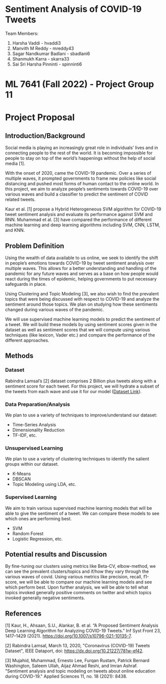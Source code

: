 # Sentiment Analysis of COVID-19 Tweets

Team Members:
1. Harsha Vaddi - hvaddi3
2. Manvith M Reddy - mreddy43
3. Sagar Nandkumar Badlani -  sbadlani6
4. Shanmukh Karra - skarra33
5. Sai Sri Harsha Pinninti - spinninti6

# ML 7641 (Fall 2022) - Project Group 11
# Project Proposal

## Introduction/Background
Social media is playing an increasingly great role in individuals’ lives and in connecting people to the rest of the world. It is becoming impossible for people to stay on top of the world’s happenings without the help of social media [1].

With the onset of 2020, came the COVID-19 pandemic. Over a series of multiple waves, it prompted governments to frame new policies like social distancing and pushed most forms of human contact to the online world. In this project, we aim to analyze people’s sentiments towards COVID-19 over various waves and build a classifier to predict the sentiment of COVID related tweets. 

Kaur et al. [1] propose a Hybrid Heterogeneous SVM algorithm for COVID-19 tweet sentiment analysis and evaluate its performance against SVM and RNN. Muhammad et al. [3] have compared the performance of different machine learning and deep learning algorithms including SVM, CNN, LSTM, and KNN.

## Problem Definition
Using the wealth of data available to us online, we seek to identify the shift in people’s emotions towards COVID-19 by tweet sentiment analysis over multiple waves. This allows for a better understanding and handling of the pandemic for any future waves and serves as a base on how people would react during the times of epidemic, helping governments to put necessary safeguards in place.

Using Clustering and Topic Modeling [3], we also wish to find the prevalent topics that were being discussed with respect to COVID-19 and analyze the sentiment around those topics. We plan on studying how these sentiments changed during various waves of the pandemic. 

We will use supervised machine learning models to predict the sentiment of a tweet. We will build these models by using sentiment scores given in the dataset as well as sentiment scores that we will compute using various techniques (like lexicon, Vader etc.) and compare the performance of the different approaches.

## Methods

### Dataset
Rabindra Lamsal’s [2] dataset comprises 2 Billion plus tweets along with a sentiment score for each tweet. For this project, we will hydrate a subset of the tweets from each wave and use it for our model ([Dataset Link](https://ieee-dataport.org/open-access/coronavirus-covid-19-tweets-dataset)).

### Data Preparation/Analysis
We plan to use a variety of techniques to improve/understand our dataset:
* Time-Series Analysis
* Dimensionality Reduction
* TF-IDF, etc.

### Unsupervised Learning
We plan to use a variety of clustering techniques to identify the salient groups within our dataset. 
* K-Means
* DBSCAN
* Topic Modeling using LDA, etc.

### Supervised Learning
We aim to train various supervised machine learning models that will be able to give the sentiment of a tweet. We can compare these models to see which ones are performing best. 
* SVM
* Random Forest
* Logistic Regression, etc.

## Potential results and Discussion
By fine-tuning our clusters using metrics like Beta-CV, elbow-method, we can see the prevalent clusters/topics and if/how they vary through the various waves of covid. Using various metrics like precision, recall, f1-score, we will be able to compare our machine learning models and see which perform best. Upon further analysis, we will be able to tell what topics invoked generally positive comments on twitter and which topics invoked generally negative sentiments.

## References
[1] Kaur, H., Ahsaan, S.U., Alankar, B. et al. “A Proposed Sentiment Analysis Deep Learning Algorithm for Analyzing COVID-19 Tweets.” Inf Syst Front 23, 1417–1429 (2021). https://doi.org/10.1007/s10796-021-10135-7.  

[2] Rabindra Lamsal, March 13, 2020, "Coronavirus (COVID-19) Tweets Dataset", IEEE Dataport, doi: https://dx.doi.org/10.21227/781w-ef42.

[3] Mujahid, Muhammad, Ernesto Lee, Furqan Rustam, Patrick Bernard Washington, Saleem Ullah, Aijaz Ahmad Reshi, and Imran Ashraf. "Sentiment analysis and topic modeling on tweets about online education during COVID-19." Applied Sciences 11, no. 18 (2021): 8438.
